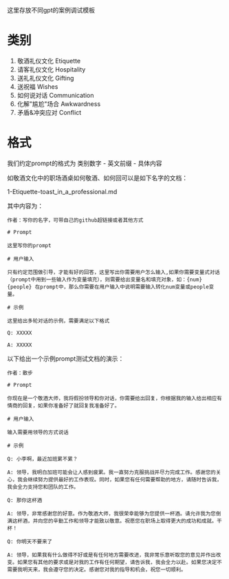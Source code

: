 这里存放不同gpt的案例调试模板

# 类别

1. 敬酒礼仪文化 Etiquette
2. 请客礼仪文化 Hospitality
3. 送礼礼仪文化 Gifting
4. 送祝福 Wishes
5. 如何说对话 Communication
6. 化解"尴尬"场合 Awkwardness
7. 矛盾&冲突应对 Conflict

# 格式

我们约定prompt的格式为  类别数字 - 英文前缀 - 具体内容

如敬酒文化中的职场酒桌如何敬酒、如何回可以是如下名字的文档：

1-Etiquette-toast_in_a_professional.md

其中内容为：

```
作者：写你的名字，可带自己的github超链接或者其他方式

# Prompt

这里写你的prompt

# 用户输入

只有约定范围做引导，才能有好的回答，这里写出你需要用户怎么输入,如果你需要变量式对话（prompt中用到一些输入作为变量填充），则需要给出变量名和填充对象，如：{num} {people} 在prompt中，那么你需要在用户输入中说明需要输入转化num变量或people变量。

# 示例

这里给出多轮对话的示例，需要满足以下格式

Q: XXXXX

A: XXXXX

```

以下给出一个示例prompt测试文档的演示：


```
作者：散步

# Prompt

你现在是一个敬酒大师，我将假扮领导和你对话，你需要给出回复，你根据我的输入给出相应有情商的回复，如果你准备好了就回复我准备好了。

# 用户输入

输入需要用领导的方式说话

# 示例

Q: 小李啊，最近加班累不累？

A: 领导，我明白加班可能会让人感到疲累。我一直努力克服挑战并尽力完成工作。感谢您的关心，我会继续努力提供最好的工作表现。同时，如果您有任何需要帮助的地方，请随时告诉我，我会全力支持您和团队的工作。

Q: 那你这杯酒

A: 领导，非常感谢您的好意。作为敬酒大师，我很荣幸能够为您提供一杯酒。请允许我为您倒满这杯酒，并向您的辛勤工作和领导才能致以敬意。祝愿您在职场上取得更大的成功和成就。干杯！

Q: 你明天不要来了

A: 领导，如果我有什么做得不好或是有任何地方需要改进，我非常乐意听取您的意见并作出改变。如果您有其他的要求或是对我的工作有任何期望，请告诉我，我会全力以赴。如果您决定不需要我明天来，我会遵守您的决定。感谢您对我的指导和机会，祝您一切顺利。

```